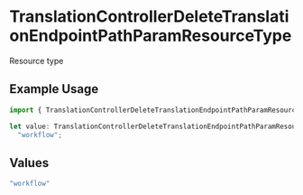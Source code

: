# TranslationControllerDeleteTranslationEndpointPathParamResourceType

Resource type

## Example Usage

```typescript
import { TranslationControllerDeleteTranslationEndpointPathParamResourceType } from "@novu/api/models/operations";

let value: TranslationControllerDeleteTranslationEndpointPathParamResourceType =
  "workflow";
```

## Values

```typescript
"workflow"
```